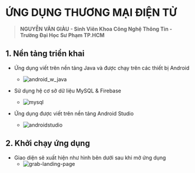 # ỨNG DỤNG THƯƠNG MẠI ĐIỆN TỬ
> **NGUYỄN VĂN GIÀU - Sinh Viên Khoa Công Nghệ Thông Tin - Trường Đại Học Sư Phạm TP.HCM**

## 1. Nền tảng triển khai

- Ứng dụng viết trên nền tảng Java và được chạy trên các thiết bị Android
  + ![android_w_java](https://user-images.githubusercontent.com/75024999/126862145-419f9049-2fd4-45af-bd6b-d5830f5ba4ff.png)

- Sử dụng hệ cơ sở dữ liệu MySQL & Firebase
  + ![mysql](https://user-images.githubusercontent.com/75024999/126862148-de0a8610-352b-4d83-b8ea-6e90a4fbdf28.png)

- Ứng dụng được viết trên nền tảng Android Studio
  + ![androidstudio](https://user-images.githubusercontent.com/75024999/126862027-d2b66656-2a73-43ec-82d1-41002c66e2fc.png)
  
## 2. Khởi chạy ứng dụng
- Giao diện sẽ xuất hiện như hình bên dưới sau khi mở ứng dụng
  + ![grab-landing-page](https://github.com/vangiaurecca/ShopTech_App_Android/blob/main/demo_app.gif)

